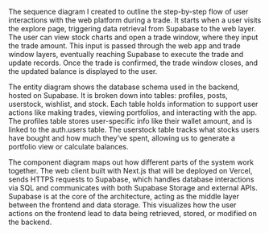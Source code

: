 The sequence diagram I created to outline the step-by-step flow of user interactions with the web platform during a trade. It starts when a user visits the explore page, triggering data retrieval from Supabase to the web layer. The user can view stock charts and open a trade window, where they input the trade amount. This input is passed through the web app and trade window layers, eventually reaching Supabase to execute the trade and update records. Once the trade is confirmed, the trade window closes, and the updated balance is displayed to the user.

The entity diagram shows the database schema used in the backend, hosted on Supabase. It is broken down into tables: profiles, posts, userstock, wishlist, and stock. Each table holds information to support user actions like making trades, viewing portfolios, and interacting with the app. The profiles table stores user-specific info like their wallet amount, and is linked to the auth.users table. The userstock table tracks what stocks users have bought and how much they’ve spent, allowing us to generate a portfolio view or calculate balances.

The component diagram maps out how different parts of the system work together. The web client built with Next.js that will be deployed on Vercel, sends HTTPS requests to Supabase, which handles database interactions via SQL and communicates with both Supabase Storage and external APIs. Supabase is at the core of the architecture, acting as the middle layer between the frontend and data storage. This visualizes how the user actions on the frontend lead to data being retrieved, stored, or modified on the backend.